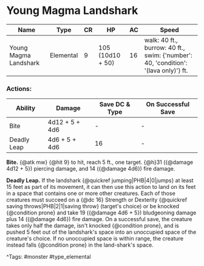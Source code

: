 # Young Magma Landshark

| Name | Type | CR | HP | AC | Speed |
|------|------|----|----|----|-------|
| Young Magma Landshark | Elemental | 9 | 105 (10d10 + 50) | 16 | walk: 40 ft., burrow: 40 ft., swim: {'number': 40, 'condition': '(lava only)'} ft. |

### Actions:

| Ability | Damage | Save DC & Type | On Successful Save |
|---------|--------|----------------|--------------------|
| Bite | 4d12 + 5 + 4d6 | - | - |
| Deadly Leap | 4d6 + 5 + 4d6 | 16 | - |


**Bite.** {@atk mw} {@hit 9} to hit, reach 5 ft., one target. {@h}31 ({@damage 4d12 + 5}) piercing damage, and 14 ({@damage 4d6}) fire damage.

**Deadly Leap.** If the landshark {@quickref jumping|PHB|4|0|jumps} at least 15 feet as part of its movement, it can then use this action to land on its feet in a space that contains one or more other creatures. Each of those creatures must succeed on a {@dc 16} Strength or Dexterity {@quickref saving throws|PHB|2|1|saving throw} (target's choice) or be knocked {@condition prone} and take 19 ({@damage 4d6 + 5}) bludgeoning damage plus 14 ({@damage 4d6}) fire damage. On a successful save, the creature takes only half the damage, isn't knocked {@condition prone}, and is pushed 5 feet out of the landshark's space into an unoccupied space of the creature's choice. If no unoccupied space is within range, the creature instead falls {@condition prone} in the land-shark's space.

^Tags: #monster #type_elemental